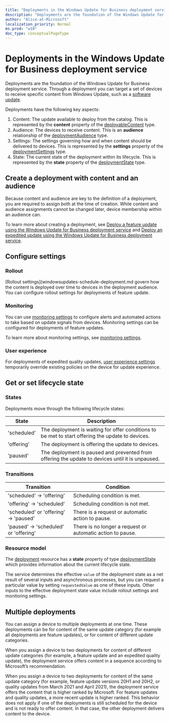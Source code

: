 ```yaml
---
title: "Deployments in the Windows Update for Business deployment service"
description: "Deployments are the foundation of the Windows Update for Business deployment service. Through a deployment you can target a set of devices to receive specific content from Windows Update, such as a software update."
author: "Alice-at-Microsoft"
localization_priority: Normal
ms.prod: "w10"
doc_type: conceptualPageType
---
```


# Deployments in the Windows Update for Business deployment service

Deployments are the foundation of the Windows Update for Business deployment service. Through a deployment you can target a set of devices to receive specific content from Windows Update, such as a [software update](windowsupdates-software-updates.md).

Deployments have the following key aspects:

1. Content: The update available to deploy from the catalog. This is represented by the **content** property of the [deployableContent](/graph/api/resources/windowsupdates-deployablecontent) type.
2. Audience: The devices to receive content. This is an **audience** relationship of the [deploymentAudience](/graph/api/resources/windowsupdates-deploymentaudience) type.
3. Settings: The settings governing how and when content should be delivered to devices. This is represented by the **settings** property of the [deploymentSettings](/graph/api/resources/windowsupdates-deploymentsettings) type.
4. State: The current state of the deployment within its lifecycle. This is represented by the **state** property of the [deploymentState](/graph/api/resources/windowsupdates-deploymentstate) type.

## Create a deployment with content and an audience


Because content and audience are key to the definition of a deployment, you are required to assign both at the time of creation. While content and audience assignments cannot be changed later, device membership within an audience can.

To learn more about creating a deployment, see [Deploy a feature update using the Windows Update for Business deployment service](windowsupdates-deploy-update.md) and [Deploy an expedited update using the Windows Update for Business deployment service](windowsupdates-deploy-expedited-update.md).

## Configure settings

### Rollout

[Rollout settings](windowsupdates-schedule-deployment.md govern how the content is deployed over time to devices in the deployment audience. You can configure rollout settings for deployments of feature update.


### Monitoring

You can use [monitoring settings](/graph/api/resources/windowsupdates-monitoringsettings) to configure alerts and automated actions to take based on update signals from devices. Monitoring settings can be configured for deployments of feature updates.


To learn more about monitoring settings, see [monitoring settings](windowsupdates-manage-monitoring-rules.md).

### User experience

For deployments of expedited quality updates, [user experience settings](/graph/api/resources/windowsupdates-userexperiencesettings) temporarily override existing policies on the device for update experience.


## Get or set lifecycle state

### States

Deployments move through the following lifecycle states:

| State     | Description                                                                                       |
|-----------|---------------------------------------------------------------------------------------------------|
| 'scheduled' | The deployment is waiting for offer conditions to be met to start offering the update to devices. |
| 'offering'  | The deployment is offering the update to devices.                                                 |
| 'paused'    | The deployment is paused and prevented from offering the update to devices until it is unpaused.  |


### Transitions

| Transition                     | Condition                                |
|--------------------------------|------------------------------------------|
| 'scheduled' → 'offering'           | Scheduling condition is met.             |
| 'offering' → 'scheduled'           | Scheduling condition is not met.         |
| 'scheduled' or 'offering' → 'paused' | There is a request or automatic action to pause. |
| 'paused' → 'scheduled' or 'offering' | There is no longer a request or automatic action to pause. |

### Resource model

The [deployment](/graph/api/resources/windowsupdates-deployment) resource has a **state** property of type [deploymentState](/graph/api/resources/windowsupdates-deploymentstate) which provides information about the current lifecycle state.

The service determines the effective `value` of the deployment state as a net result of several inputs and asynchronous processes, but you can request a particular value by setting `requestedValue` as one of these inputs. Other inputs to the effective deployment state value include rollout settings and monitoring settings.

## Multiple deployments

You can assign a device to multiple deployments at one time. These deployments can be for content of the same update category (for example all deployments are feature updates), or for content of different update categories.

When you assign a device to two deployments for content of different update categories (for example, a feature update and an expedited quality update), the deployment service offers content in a sequence according to Microsoft’s recommendation.

When you assign a device to two deployments for content of the same update category (for example, feature update versions 20H1 and 20H2, or quality updates from March 2021 and April 2021), the deployment service offers the content that is higher ranked by Microsoft. For feature updates and quality updates, a more recent update is higher ranked. This behavior does not apply if one of the deployments is still scheduled for the device and is not ready to offer content. In that case, the other deployment delivers content to the device.
